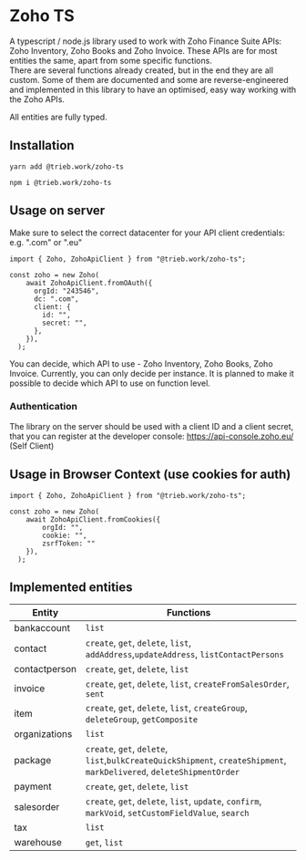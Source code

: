 # Zoho TS

A typescript / node.js library used to work with Zoho Finance Suite APIs:  Zoho Inventory, Zoho Books and Zoho Invoice.
These APIs are for most entities the same, apart from some specific functions.  
There are several functions already created, but in the end they are all custom. Some of them are documented and some are reverse-engineered and implemented in this library to have an optimised, easy way working with the Zoho APIs.

All entities are fully typed.


## Installation
```
yarn add @trieb.work/zoho-ts
```
```
npm i @trieb.work/zoho-ts
```

## Usage on server
Make sure to select the correct datacenter for your API client credentials: e.g. ".com" or ".eu"

```
import { Zoho, ZohoApiClient } from "@trieb.work/zoho-ts";

const zoho = new Zoho(
    await ZohoApiClient.fromOAuth({
      orgId: "243546",
      dc: ".com",
      client: {
        id: "",
        secret: "",
      },
    }),
  );

```

You can decide, which API to use - Zoho Inventory, Zoho Books, Zoho Invoice. Currently, you can only decide per instance. It is planned 
to make it possible to decide which API to use on function level.

### Authentication
The library on the server should be used with a client ID and a client secret, that you can register at the developer console: https://api-console.zoho.eu/ (Self Client)


## Usage in Browser Context (use cookies for auth)

```
import { Zoho, ZohoApiClient } from "@trieb.work/zoho-ts";

const zoho = new Zoho(
    await ZohoApiClient.fromCookies({ 
        orgId: "",
        cookie: "",
        zsrfToken: ""
    }),
  );

```

## Implemented entities
|Entity|Functions|
|---|---|
|bankaccount|`list`|
|contact|`create`, `get`, `delete`, `list`, `addAddress`,`updateAddress`, `listContactPersons`|
|contactperson|`create`, `get`, `delete`, `list`|
|invoice|`create`, `get`, `delete`, `list`, `createFromSalesOrder`, `sent`|
|item|`create`, `get`, `delete`, `list`, `createGroup`, `deleteGroup`, `getComposite`|
|organizations|`list`|
|package|`create`, `get`, `delete`, `list`,`bulkCreateQuickShipment`, `createShipment`, `markDelivered`, `deleteShipmentOrder`|
|payment|`create`, `get`, `delete`, `list`|
|salesorder|`create`, `get`, `delete`, `list`, `update`, `confirm`, `markVoid`, `setCustomFieldValue`, `search`|
|tax|`list`|
|warehouse|`get`, `list`|
